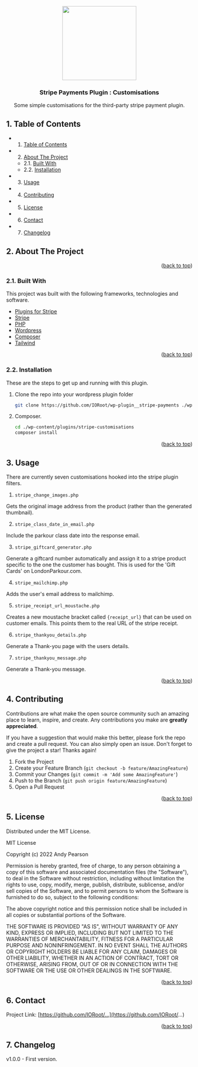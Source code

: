 
<div id="top"></div>

<div align="center">

<img src="https://svg-rewriter.sachinraja.workers.dev/?url=https%3A%2F%2Fcdn.jsdelivr.net%2Fnpm%2F%40mdi%2Fsvg%406.7.96%2Fsvg%2Fcode-string.svg&fill=%233730A3&width=200px&height=200px" style="width:200px;"/>

<h3 align="center">Stripe Payments Plugin : Customisations</h3>

<p align="center">
Some simple customisations for the third-party stripe payment plugin.
</p>
</div>


##  1. <a name='TableofContents'></a>Table of Contents


* 1. [Table of Contents](#TableofContents)
* 2. [About The Project](#AboutTheProject)
	* 2.1. [Built With](#BuiltWith)
	* 2.2. [Installation](#Installation)
* 3. [Usage](#Usage)
* 4. [Contributing](#Contributing)
* 5. [License](#License)
* 6. [Contact](#Contact)
* 7. [Changelog](#Changelog)


##  2. <a name='AboutTheProject'></a>About The Project


<p align="right">(<a href="#top">back to top</a>)</p>



###  2.1. <a name='BuiltWith'></a>Built With

This project was built with the following frameworks, technologies and software.

* [Plugins for Stripe](https://s-plugins.com/)
* [Stripe](https://stripe.com/gb)
* [PHP](https://php.net/)
* [Wordpress](https://wordpress.org/)
* [Composer](https://getcomposer.org/)
* [Tailwind](https://tailwindcss.com/)

<p align="right">(<a href="#top">back to top</a>)</p>



###  2.2. <a name='Installation'></a>Installation

These are the steps to get up and running with this plugin.

1. Clone the repo into your wordpress plugin folder
    ```sh
    git clone https://github.com/IORoot/wp-plugin__stripe-payments ./wp-content/plugins/stripe-customisations
    ```
1. Composer.
    ```sh
    cd ./wp-content/plugins/stripe-customisations
    composer install
    ```

<p align="right">(<a href="#top">back to top</a>)</p>


##  3. <a name='Usage'></a>Usage

There are currently seven customisations hooked into the stripe plugin filters.

1. `stripe_change_images.php`

Gets the original image address from the product (rather than the generated thumbnail).

2. `stripe_class_date_in_email.php`

Include the parkour class date into the response email. 

3. `stripe_giftcard_generator.php `

Generate a giftcard number automatically and assign it to a stripe product specific to the one the customer has bought. This is used for the 'Gift Cards' on LondonParkour.com.

4. `stripe_mailchimp.php`

Adds the user's email address to mailchimp.

5. `stripe_receipt_url_moustache.php`

Creates a new moustache bracket called `{receipt_url}` that can be used on customer emails. This points them to the real URL of the stripe receipt.

6. `stripe_thankyou_details.php`

Generate a Thank-you page with the users details.

7. `stripe_thankyou_message.php`

Generate a Thank-you message.



<p align="right">(<a href="#top">back to top</a>)</p>



##  4. <a name='Contributing'></a>Contributing

Contributions are what make the open source community such an amazing place to learn, inspire, and create. Any contributions you make are **greatly appreciated**.

If you have a suggestion that would make this better, please fork the repo and create a pull request. You can also simply open an issue.
Don't forget to give the project a star! Thanks again!

1. Fork the Project
2. Create your Feature Branch (`git checkout -b feature/AmazingFeature`)
3. Commit your Changes (`git commit -m 'Add some AmazingFeature'`)
4. Push to the Branch (`git push origin feature/AmazingFeature`)
5. Open a Pull Request

<p align="right">(<a href="#top">back to top</a>)</p>



##  5. <a name='License'></a>License

Distributed under the MIT License.

MIT License

Copyright (c) 2022 Andy Pearson

Permission is hereby granted, free of charge, to any person obtaining a copy
of this software and associated documentation files (the "Software"), to deal
in the Software without restriction, including without limitation the rights
to use, copy, modify, merge, publish, distribute, sublicense, and/or sell
copies of the Software, and to permit persons to whom the Software is
furnished to do so, subject to the following conditions:

The above copyright notice and this permission notice shall be included in all
copies or substantial portions of the Software.

THE SOFTWARE IS PROVIDED "AS IS", WITHOUT WARRANTY OF ANY KIND, EXPRESS OR
IMPLIED, INCLUDING BUT NOT LIMITED TO THE WARRANTIES OF MERCHANTABILITY,
FITNESS FOR A PARTICULAR PURPOSE AND NONINFRINGEMENT. IN NO EVENT SHALL THE
AUTHORS OR COPYRIGHT HOLDERS BE LIABLE FOR ANY CLAIM, DAMAGES OR OTHER
LIABILITY, WHETHER IN AN ACTION OF CONTRACT, TORT OR OTHERWISE, ARISING FROM,
OUT OF OR IN CONNECTION WITH THE SOFTWARE OR THE USE OR OTHER DEALINGS IN THE
SOFTWARE.

<p align="right">(<a href="#top">back to top</a>)</p>



##  6. <a name='Contact'></a>Contact

Project Link: [https://github.com/IORoot/...](https://github.com/IORoot/...)

<p align="right">(<a href="#top">back to top</a>)</p>



##  7. <a name='Changelog'></a>Changelog

v1.0.0 - First version.
